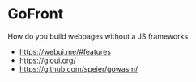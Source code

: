 # GoFront
How do you build webpages without a JS frameworks

- https://webui.me/#features
- https://gioui.org/
- https://github.com/speier/gowasm/
